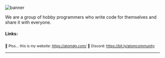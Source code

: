 ![banner](https://github.com/atom-dg/.github/blob/main/banner_atom_#.png)

We are a group of hobby programmers who write code for themselves and share it with everyone.

#### Links:
<sub>🤫 Ptss... this is my website: https://atomdg.com/</sub>
<sub>📢 Discord: https://bit.ly/atomcommunity</sub>

---
